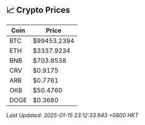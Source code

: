 ## 📈 Crypto Prices

| Coin | Price |
| ---- | ----- |
| BTC | $99453.2394 |
| ETH | $3337.9234 |
| BNB | $703.8538 |
| CRV | $0.9175 |
| ARB | $0.7761 |
| OKB | $50.4760 |
| DOGE | $0.3680 |

_Last Updated: 2025-01-15 23:12:33.943 +0800 HKT_